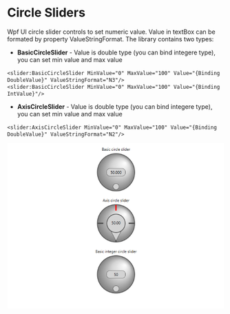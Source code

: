 # Circle Sliders

Wpf UI circle slider controls to set numeric value. Value in textBox can be formated by property ValueStringFormat. The library contains two types: 
- **BasicCircleSlider** - Value is double type (you can bind integere type), you can set min value and max value
```
<slider:BasicCircleSlider MinValue="0" MaxValue="100" Value="{Binding DoubleValue}" ValueStringFormat="N3"/>
<slider:BasicCircleSlider MinValue="0" MaxValue="100" Value="{Binding IntValue}"/>
```
- **AxisCircleSlider** - Value is double type (you can bind integere type), you can set min value and max value
```
<slider:AxisCircleSlider MinValue="0" MaxValue="100" Value="{Binding DoubleValue}" ValueStringFormat="N2"/>
```

![Screenshot](./Screenshot/CircleSliders.PNG)
